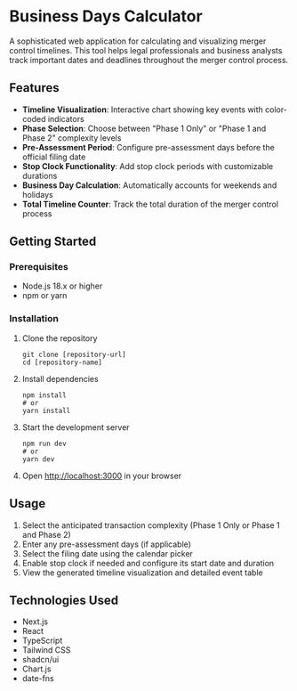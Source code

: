 # Business Days Calculator

A sophisticated web application for calculating and visualizing merger control timelines. This tool helps legal professionals and business analysts track important dates and deadlines throughout the merger control process.

## Features

- **Timeline Visualization**: Interactive chart showing key events with color-coded indicators
- **Phase Selection**: Choose between "Phase 1 Only" or "Phase 1 and Phase 2" complexity levels
- **Pre-Assessment Period**: Configure pre-assessment days before the official filing date
- **Stop Clock Functionality**: Add stop clock periods with customizable durations
- **Business Day Calculation**: Automatically accounts for weekends and holidays
- **Total Timeline Counter**: Track the total duration of the merger control process

## Getting Started

### Prerequisites

- Node.js 18.x or higher
- npm or yarn

### Installation

1. Clone the repository
   ```
   git clone [repository-url]
   cd [repository-name]
   ```

2. Install dependencies
   ```
   npm install
   # or
   yarn install
   ```

3. Start the development server
   ```
   npm run dev
   # or
   yarn dev
   ```

4. Open [http://localhost:3000](http://localhost:3000) in your browser

## Usage

1. Select the anticipated transaction complexity (Phase 1 Only or Phase 1 and Phase 2)
2. Enter any pre-assessment days (if applicable)
3. Select the filing date using the calendar picker
4. Enable stop clock if needed and configure its start date and duration
5. View the generated timeline visualization and detailed event table

## Technologies Used

- Next.js
- React
- TypeScript
- Tailwind CSS
- shadcn/ui
- Chart.js
- date-fns